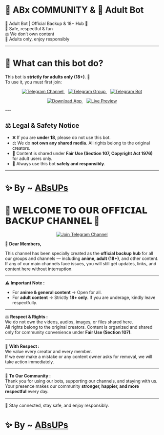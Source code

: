 # 🤖 ABx COMMUNITY & 🔞 Adult Bot  

🔞 Adult Bot | Official Backup & 18+ Hub 🚀  
💬 Safe, respectful & fun  
⚖️ We don’t own content  
💖 Adults only, enjoy responsibly  

---

# 📌 What can this bot do?  

This bot is **strictly for adults only (18+)**. 🚫  
To use it, you must first join:  

<p align="center">
  <!-- Telegram Channel -->
  <a href="https://t.me/ABsXs">
    <img src="https://img.shields.io/badge/📢%20Join%20Channel-2CA5E0?style=for-the-badge&logo=telegram&logoColor=white" alt="Telegram Channel"/>
  </a>
  &nbsp;&nbsp;
  <!-- Telegram Group -->
  <a href="https://t.me/AXsXCs">
    <img src="https://img.shields.io/badge/👥%20Join%20Group-2CA5E0?style=for-the-badge&logo=telegram&logoColor=white" alt="Telegram Group"/>
  </a>
  &nbsp;&nbsp;
  <!-- Telegram Bot -->
  <a href="https://t.me/ABsXsBot">
    <img src="https://img.shields.io/badge/🤖%20Use%20Bot-0088cc?style=for-the-badge&logo=telegram&logoColor=white" alt="Telegram Bot"/>
  </a>
</p>
<p align="center">
  <a href="https://dev-sexc.pantheonsite.io/APP">
    <img src="https://img.shields.io/badge/Download-App-blue?style=for-the-badge&logo=android" alt="Download App" />
  </a>
  &nbsp;&nbsp;
  <a href="https://dev-sexc.pantheonsite.io/APP">
    <img src="https://img.shields.io/badge/Live-Preview-brightgreen?style=for-the-badge&logo=googlechrome" alt="Live Preview" />
  </a>
</p>
---

## ⚖️ Legal & Safety Notice  

- ❌ If you are **under 18**, please do not use this bot.  
- ⚖️ We do **not own any shared media**. All rights belong to the original creators.  
- 📜 Content is shared under **Fair Use (Section 107, Copyright Act 1976)** for adult users only.  
- 💝 Always use this bot **safely and responsibly**.  

---

# ✨ By ~ [ABsUPs](https://t.me/ABsUPs)



# 📢 𝗪𝗘𝗟𝗖𝗢𝗠𝗘 𝗧𝗢 𝗢𝗨𝗥 𝗢𝗙𝗙𝗜𝗖𝗜𝗔𝗟 𝗕𝗔𝗖𝗞𝗨𝗣 𝗖𝗛𝗔𝗡𝗡𝗘𝗟 📢

<p align="center">
  <a href="https://t.me/ABsUPs">
    <img src="https://img.shields.io/badge/📢%20Join%20Channel-ABsXs-blueviolet?style=for-the-badge&logo=telegram&logoColor=white&labelColor=2CA5E0" alt="Join Telegram Channel"/>
  </a>
</p>



💖 **Dear Members,**  

This channel has been specially created as the **official backup hub** for all our groups and channels — including **anime, adult (18+)**, and other content.  
If any of our main channels face issues, you will still get updates, links, and content here without interruption.  

---

⚠️ **Important Note :**  
- For **anime & general content** → Open for all.  
- For **adult content** → Strictly **18+ only**. If you are underage, kindly leave respectfully.  

---

⚖️ **Respect & Rights :**  
We do not own the videos, audios, images, or files shared here.  
All rights belong to the original creators. Content is organized and shared only for community convenience under **Fair Use (Section 107)**.  

---

🙏 **With Respect :**  
We value every creator and every member.  
If we ever make a mistake or any content owner asks for removal, we will take action immediately.  

---

🎉 **To Our Community :**  
Thank you for using our bots, supporting our channels, and staying with us.  
Your presence makes our community **stronger, happier, and more respectful** every day.  

---

💝 Stay connected, stay safe, and enjoy responsibly.  

# ✨ By ~ [ABsUPs](https://t.me/ABsUPs)


